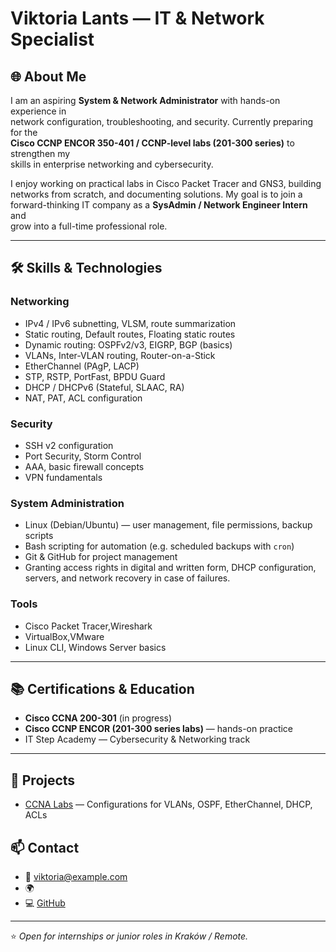 # Viktoria Lants — IT & Network Specialist

## 🌐 About Me
I am an aspiring **System & Network Administrator** with hands-on experience in  
network configuration, troubleshooting, and security. Currently preparing for the  
**Cisco CCNP ENCOR 350-401 / CCNP-level labs (201-300 series)** to strengthen my  
skills in enterprise networking and cybersecurity.

I enjoy working on practical labs in Cisco Packet Tracer and GNS3, building  
networks from scratch, and documenting solutions. My goal is to join a  
forward-thinking IT company as a **SysAdmin / Network Engineer Intern** and  
grow into a full-time professional role.

---

## 🛠 Skills & Technologies

### Networking
- IPv4 / IPv6 subnetting, VLSM, route summarization
- Static routing, Default routes, Floating static routes
- Dynamic routing: OSPFv2/v3, EIGRP, BGP (basics)
- VLANs, Inter-VLAN routing, Router-on-a-Stick
- EtherChannel (PAgP, LACP)
- STP, RSTP, PortFast, BPDU Guard
- DHCP / DHCPv6 (Stateful, SLAAC, RA)
- NAT, PAT, ACL configuration

### Security
- SSH v2 configuration
- Port Security, Storm Control
- AAA, basic firewall concepts
- VPN fundamentals

### System Administration
- Linux (Debian/Ubuntu) — user management, file permissions, backup scripts
- Bash scripting for automation (e.g. scheduled backups with `cron`)
- Git & GitHub for project management
- Granting access rights in digital and written form, DHCP configuration, servers, and network recovery in case of failures.

### Tools
- Cisco Packet Tracer,Wireshark
- VirtualBox,VMware
- Linux CLI, Windows Server basics

---

## 📚 Certifications & Education
- **Cisco CCNA 200-301** (in progress)
- **Cisco CCNP ENCOR (201-300 series labs)** — hands-on practice  
- IT Step Academy — Cybersecurity & Networking track  
---

## 🚀 Projects
- [CCNA Labs](./labs) — Configurations for VLANs, OSPF, EtherChannel, DHCP, ACLs 

## 📫 Contact
- 📧 viktoria@example.com  
- 🌍 
- 💻 [GitHub](https://github.com/viktorialants-bot)  

---
⭐ *Open for internships or junior roles in Kraków / Remote.*